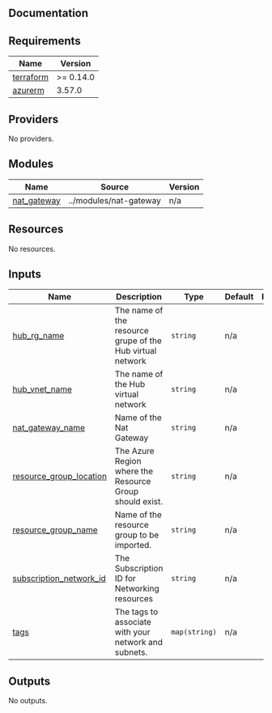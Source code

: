 ## Documentation

<!-- BEGINNING OF PRE-COMMIT-TERRAFORM DOCS HOOK -->
## Requirements

| Name | Version |
|------|---------|
| <a name="requirement_terraform"></a> [terraform](#requirement\_terraform) | >= 0.14.0 |
| <a name="requirement_azurerm"></a> [azurerm](#requirement\_azurerm) | 3.57.0 |

## Providers

No providers.

## Modules

| Name | Source | Version |
|------|--------|---------|
| <a name="module_nat_gateway"></a> [nat\_gateway](#module\_nat\_gateway) | ../modules/nat-gateway | n/a |

## Resources

No resources.

## Inputs

| Name | Description | Type | Default | Required |
|------|-------------|------|---------|:--------:|
| <a name="input_hub_rg_name"></a> [hub\_rg\_name](#input\_hub\_rg\_name) | The name of the resource grupe of the Hub virtual network | `string` | n/a | yes |
| <a name="input_hub_vnet_name"></a> [hub\_vnet\_name](#input\_hub\_vnet\_name) | The name of the Hub virtual network | `string` | n/a | yes |
| <a name="input_nat_gateway_name"></a> [nat\_gateway\_name](#input\_nat\_gateway\_name) | Name of the Nat Gateway | `string` | n/a | yes |
| <a name="input_resource_group_location"></a> [resource\_group\_location](#input\_resource\_group\_location) | The Azure Region where the Resource Group should exist. | `string` | n/a | yes |
| <a name="input_resource_group_name"></a> [resource\_group\_name](#input\_resource\_group\_name) | Name of the resource group to be imported. | `string` | n/a | yes |
| <a name="input_subscription_network_id"></a> [subscription\_network\_id](#input\_subscription\_network\_id) | The Subscription ID for Networking resources | `string` | n/a | yes |
| <a name="input_tags"></a> [tags](#input\_tags) | The tags to associate with your network and subnets. | `map(string)` | n/a | yes |

## Outputs

No outputs.
<!-- END OF PRE-COMMIT-TERRAFORM DOCS HOOK -->
